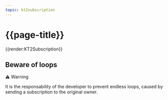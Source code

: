 ```yaml
---
topic: kt2subscription
---
```

# {{page-title}}

{{render:KT2Subscription}}

## Beware of loops

<div class="warning">
<span>⚠️ Warning</span>
</div>

It is the responsability of the developer to prevent endless loops, caused by sending a subscription to the original owner.
